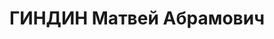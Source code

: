 ---
title: ГИНДИН Матвей Абрамович
description: "Род. в 1902, г. Орел, еврей, член ВКП(б) с 1919г. по 1936г. Проживал:\
  \ г. Ростов-на-Дону. Журналист, зав.отделением газеты \"Труд\" \n  Арестован 28.08.1937.\
  \ Обв.: к/р деятельность по ст.ст. 58-8, 58-11 УК РСФСР. Приговор: выездная сессия\
  \ ВК ВС СССР в г. Ростов-на-Дону, 16.06.1937 – ВМН с конфискацией имущества. Расстрелян\
  \ 16.06.1937, в г.Ростове-на-Дону. \n  Реабилитирован ВК ВС СССР 13.10.1956 за отсутствием\
  \ состава преступления"
---
